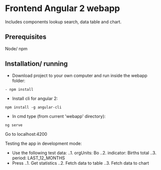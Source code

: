# Frontend Angular 2 webapp
Includes components lookup search, data table and chart.

## Prerequisites
Node/ npm

## Installation/ running

- Download project to your own computer and run inside the webapp folder:
```
- npm install
```
- Install cli for angular 2: 
```
npm install -g angular-cli
```

- In cmd type (from current 'webapp' directory):
```
ng serve
```

Go to localhost:4200

Testing the app in development mode:
- Use the following test data:
..1. orgUnits: Bo
..2. indicator: Births total
..3. period: LAST_12_MONTHS
- Press
..1. Get statistics
..2. Fetch data to table
..3. Fetch data to chart
